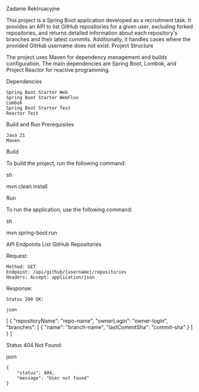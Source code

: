 Zadanie Rektruacyjne

This project is a Spring Boot application developed as a recruitment task. It provides an API to list GitHub repositories for a given user, excluding forked repositories, and returns detailed information about each repository's branches and their latest commits. Additionally, it handles cases where the provided GitHub username does not exist.
Project Structure

The project uses Maven for dependency management and builds configuration. The main dependencies are Spring Boot, Lombok, and Project Reactor for reactive programming.

Dependencies

    Spring Boot Starter Web
    Spring Boot Starter WebFlux
    Lombok 
    Spring Boot Starter Test 
    Reactor Test 

Build and Run
Prerequisites

    Java 21
    Maven

Build

To build the project, run the following command:

sh

mvn clean install

Run

To run the application, use the following command:

sh

mvn spring-boot:run

API Endpoints
List GitHub Repositories

Request:

    Method: GET
    Endpoint: /api/github/{username}/repositories
    Headers: Accept: application/json

Response:

    Status 200 OK:

    json

[
    {
        "repositoryName": "repo-name",
        "ownerLogin": "owner-login",
        "branches": [
            {
                "name": "branch-name",
                "lastCommitSha": "commit-sha"
            }
        ]
    }
]

Status 404 Not Found:

json

    {
        "status": 404,
        "message": "User not found"
    }


